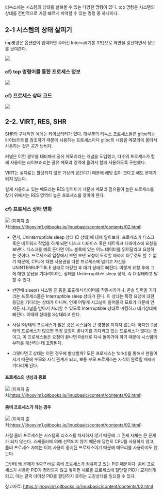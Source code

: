 리눅스에는 시스템의 상태를 살펴볼 수 있는 다양한 명령이 있다.
top 명령은 시스템의 상태를 전반적으로 가장 빠르게 파악할 수 있는 명령 중 하나이다.

## 2-1 시스템의 상태 살피기

top명령은 옵션없이 입력하면 주어진 Interval(기본 3초)으로 화면을 갱신하면서 정보를 보여준다.

![](https://images.velog.io/images/sandartchip/post/326e5119-7902-48ec-b543-9bd0ec1d206b/image.png)


### cf) top 명령어를 통한 프로세스 정보

![](https://images.velog.io/images/sandartchip/post/78d7a382-65e5-495d-9ef2-989a66dbb78a/image.png)

### cf)  프로세스 상태 코드

![](https://images.velog.io/images/sandartchip/post/abae3b5d-99d8-484e-aa24-d4fbe10176be/image.png)
## 2-2. VIRT, RES, SHR


SHR의 구체적인 예에는 라이브러리가 있다.
대부분의 리눅스 프로세스들은 glibc라는 라이브러리를 참조하기 때문에 사용하는 프로세스마다 glibc의 내용을 메모리에 올려서 사용하는 것은 공간 낭비다.

커널은 이런 경우를 대비해서 공유 메모리라는 개념을 도입했고, 다수의 프로세스가 함께 사용하는 라이브러리는 공유 메모리 영역에 올려서 함께 사용하도록 구현했다. 

VIRT는 실제로는 할당되지 않은 가상의 공간이기 때문에 해당 값이 크다고 해도 문제가 되지 않는다.

실제 사용하고 있는 메모리는 RES 영역이기 때문에 메모리 점유율이 높은 프로세스를 찾기 위해서는 RES 영역이 높은 프로세스를 찾아야 한다.

### cf) 프로세스 상태 변화

![](https://images.velog.io/images/sandartchip/post/7439ed50-bef9-4a59-90ba-0a51de40dfbd/image.png)
(이미지 출처:https://jihooyim1.gitbooks.io/linuxbasic/content/contents/02.html)

- 먼저, Uninterruptible sleep 상태 (D 상태)에 대해 알아보자.
프로세스가 디스크 혹은 네트워크 작업을 하게 되면 디스크 디바이스 혹은 네트워크 디바이스에 요청을 보낸다.
디스크를 예로 든다면 어느 블록에 있는 어느 데이터를 읽어달라고 요청하는 것이다.
프로세스의 입장에서 보면 보낸 요청이 도착할 때까지 아무것도 할 수 없기 때문에, CPU에 대한 사용권을 다른 프로세스에 넘기고 자신을 UNINTERRUPTIBLE 상태로 마킹한 후 대기 상태로 빠진다. 이렇게 요청 후에 그에 대한 응답을 기다려야하는 상태를 Uniterruptible sleep 상태, 즉 D 상태라고 말할 수 있다.

- 반면에 sleep() 시스템 콜 등을 호출해서 타이머를 작동시키거나, 콘솔 입력을 기다리는 프로세스들은 Interruptible sleep 상태가 된다.
이 상태는 특정 요청에 대한 응답을 기다리는 상태가 아니며, 언제 어떻게 시그널이 들어올지 모르기 때문에 언제든 시그널을 받아서 처리할 수 있도록 Interruptible 상태로 마킹하고 대기상태에 빠진다. 이때의 상태를 S상태라고 한다.

- 사실 S상태의 프로세스가 많은 것은 시스템에 큰 영향을 끼치지 않는다.
하지만 D상태의 프로세스가 많으면 특정 요청이 끝나기를 기다리고 있는 프로세스가 많다는 뜻이고, 이 프로세스들은 요청이 끝나면 R상태로 다시 돌아가야 하기 때문에 시스템의 부하를 계산하는데 포함된다.

- 그렇다면 Z 상태는 어떤 경우에 발생할까?
모든 프로세스는 fork()를 통해서 만들어지기 때문에 부모와 자식 관계가 되고, 보통 부모 프로세스는 자식이 완료될 때까지 기다리게 된다.

#### 프로세스의 생성과 종료 
![](https://images.velog.io/images/sandartchip/post/fec14a68-7445-43ad-9376-09b6157a129f/image.png)
(이미지 출처:https://jihooyim1.gitbooks.io/linuxbasic/content/contents/02.html)


#### 좀비 프로세스가 되는 경우
![](https://images.velog.io/images/sandartchip/post/e36cd50f-8c99-480e-b48d-cbdc46a0d59d/image.png)
(이미지 출처:https://jihooyim1.gitbooks.io/linuxbasic/content/contents/02.html)

사실 좀비 프로세스는 시스템의 리소스를 차지하지 않기 때문에 그 존재 자체는 큰 문제가 되지 않는다.
스케줄러에 의해 선택되지 않기 때문에 당연히 CPU를 사용하지 않고, 좀비 프로세스 자체는 이미 사용이 중지된 프로세스이기 때문에 메모리를 사용하지도 않는다.

그런데 왜 문제가 될까? 바로 좀비 프로세스가 점유하고 있는 PID 때문이다.
좀비 프로세스가 사용한 PID가 정리되지 않고 쌓이면 새로운 프로세스에 할당할 PID가 모자라게 되고, 이는 결국 더이상 PID를 할당하지 못하는 고갈상태를 일으킬 수 있다.


참고자료: https://jihooyim1.gitbooks.io/linuxbasic/content/contents/02.html